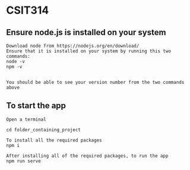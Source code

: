 # CSIT314

## Ensure node.js is installed on your system
```
Download node from https://nodejs.org/en/download/
Ensure that it is installed on your system by running this two commands:
node -v
npm -v


You should be able to see your version number from the two commands above
```

## To start the app
```
Open a terminal

cd folder_containing_project

To install all the required packages
npm i 

After installing all of the required packages, to run the app
npm run serve
```